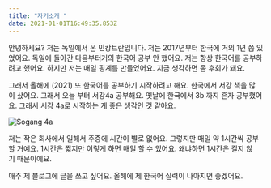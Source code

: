 ```yaml
---
title: "자기소개 "
date: 2021-01-01T16:49:35.853Z
---
```

안녕하세요? 저는 독일에서 온 민캉트란입니다. 저는 2017년부터 한국에 거의 1년 쯤 있었어요. 독일에 돌아간 다음부터거의 한국어 공부 안 했어요. 저는 항상 한국어를 공부하려고 했어요. 하지만 저는 매일 핑계를 만들었어요. 지금 생각하면 좀 후회가 돼요.



그래서 올해에 (2021) 또 한국어를 공부하기 시작하려고 해요. 한국에서 서강 책을 많이 샀어요. 그래서 오늘 부터 서강4a 공부해요. 옛날에 한국에서 3b 까지 혼자 공부했어요. 그래서 서강 4a로 시작하는 게 좋은 생각인 것 같아요. 



![Sogang 4a](/img/52364a37-025f-4741-b0c2-5cac9cbce53f.jpeg "Sogang 4a")

저는 작은 회사에서 일해서 주중에 시간이 별로 없어요. 그렇지만 매일 약 1시간씩 공부할 거예요. 1시간은 짧지만 이렇게 하면 매일 할 수 있어요. 왜냐하면 1시간은 길지 않기 때문이에요. 





매주 제 블로그에 글을 쓰고 싶어요. 올해에 제 한국어 실력이 나아지면 좋겠어요.